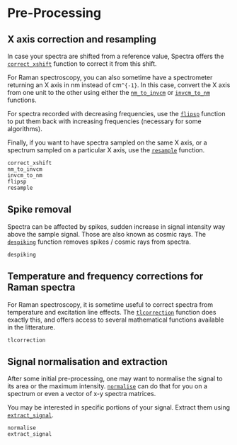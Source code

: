 # Pre-Processing

## X axis correction and resampling

In case your spectra are shifted from a reference value, Spectra offers the [`correct_xshift`](@ref) function to correct it from this shift. 

For Raman spectroscopy, you can also sometime have a spectrometer returning an X axis in nm instead of cm``^{-1}``. In this case, convert the X axis from one unit to the other using either the [`nm_to_invcm`](@ref) or [`invcm_to_nm`](@ref) functions.

For spectra recorded with decreasing frequencies, use the [`flipsp`](@ref) function to
put them back with increasing frequencies (necessary for some algorithms).

Finally, if you want to have spectra sampled on the same X axis, or a spectrum sampled on a particular X axis, use the [`resample`](@ref) function.

```@docs
correct_xshift
nm_to_invcm
invcm_to_nm
flipsp
resample
```

## Spike removal

Spectra can be affected by spikes, sudden increase in signal intensity way above the sample signal. Those are also known as cosmic rays. The [`despiking`](@ref) function removes spikes / cosmic rays from spectra.

```@docs
despiking
```

## Temperature and frequency corrections for Raman spectra

For Raman spectroscopy, it is sometime useful to correct spectra from temperature and excitation line effects. The [`tlcorrection`](@ref) function does exactly this, and offers access to several mathematical functions available in the litterature.

```@docs
tlcorrection
```
## Signal normalisation and extraction

After some initial pre-processing, one may want to normalise the signal to its area or the maximum intensity. [`normalise`](@ref) can do that for you on a spectrum or even a vector of x-y spectra matrices.

You may be interested in specific portions of your signal. Extract them using [`extract_signal`](@ref).

```@docs
normalise
extract_signal
```